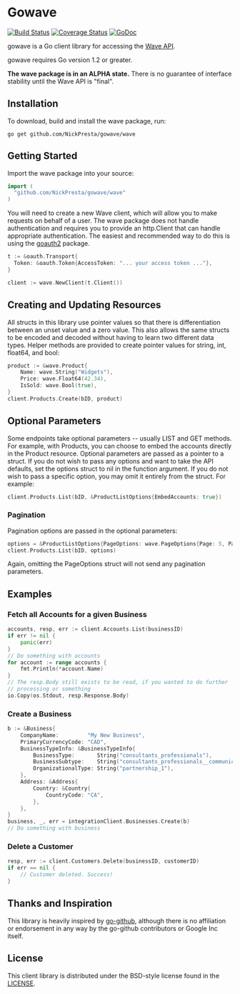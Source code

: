 # Gowave

[![Build Status](https://travis-ci.org/NickPresta/gowave.png?branch=master)](https://travis-ci.org/NickPresta/gowave)
[![Coverage Status](http://i.imgur.com/pK6knhY.gif)](https://drone.io/github.com/NickPresta/gowave/files/coverage.html)
[![GoDoc](https://godoc.org/github.com/NickPresta/gowave/wave?status.png)](https://godoc.org/github.com/NickPresta/gowave/wave)

gowave is a Go client library for accessing the [Wave API](https://developer.waveapps.com).

gowave requires Go version 1.2 or greater.

**The wave package is in an ALPHA state.** There is no guarantee of interface stability until the Wave API is "final".

## Installation

To download, build and install the wave package, run:

	go get github.com/NickPresta/gowave/wave


## Getting Started

Import the wave package into your source:

```go
import (
  "github.com/NickPresta/gowave/wave"
)
```

You will need to create a new Wave client, which will allow you to make requests
on behalf of a user. The wave package does not handle authentication and
requires you to provide an http.Client that can handle appropriate
authentication. The easiest and recommended way to do this is using the [goauth2](https://code.google.com/p/goauth2/) package.

```go
t := &oauth.Transport{
  Token: &oauth.Token{AccessToken: "... your access token ..."},
}

client := wave.NewClient(t.Client())
```

## Creating and Updating Resources

All structs in this library use pointer values so that there is differentiation
between an unset value and a zero value. This also allows the same structs to be
encoded and decoded without having to learn two different data types.  Helper
methods are provided to create pointer values for string, int, float64, and
bool:

```go
product := &wave.Product{
	Name: wave.String("Widgets"),
	Price: wave.Float64(42.34),
	IsSold: wave.Bool(true),
}
client.Products.Create(bID, product)
```

## Optional Parameters

Some endpoints take optional parameters -- usually LIST and GET methods. For
example, with Products, you can choose to embed the accounts directly in the
Product resource. Optional parameters are passed as a pointer to a struct. If
you do not wish to pass any options and want to take the API defaults, set the
options struct to nil in the function argument. If you do not wish to pass a
specific option, you may omit it entirely from the struct. For example:

```go
client.Products.List(bID, &ProductListOptions{EmbedAccounts: true})
```

### Pagination

Pagination options are passed in the optional parameters:

```go
options = &ProductListOptions{PageOptions: wave.PageOptions{Page: 5, PageSize: 10}}
client.Products.List(bID, options)
```

Again, omitting the PageOptions struct will not send any pagination parameters.

## Examples

### Fetch all Accounts for a given Business

```go
accounts, resp, err := client.Accounts.List(businessID)
if err != nil {
	panic(err)
}
// Do something with accounts
for account := range accounts {
	fmt.Println(*account.Name)
}
// The resp.Body still exists to be read, if you wanted to do further
// processing or something
io.Copy(os.Stdout, resp.Response.Body)
```

### Create a Business

```go
b := &Business{
	CompanyName:         "My New Business",
	PrimaryCurrencyCode: "CAD",
	BusinessTypeInfo: &BusinessTypeInfo{
		BusinessType:       String("consultants_professionals"),
		BusinessSubtype:    String("consultants_professionals__communications"),
		OrganizationalType: String("partnership_1"),
	},
	Address: &Address{
		Country: &Country{
			CountryCode: "CA",
		},
	},
}
business, _, err = integrationClient.Businesses.Create(b)
// Do something with business
```

### Delete a Customer

```go
resp, err := client.Customers.Delete(businessID, customerID)
if err == nil {
	// Customer deleted. Success!
}
```

## Thanks and Inspiration

This library is heavily inspired by [go-github](https://github.com/google/go-github), although there is no affiliation
or endorsement in any way by the go-github contributors or Google Inc itself.

## License

This client library is distributed under the BSD-style license found in the [LICENSE](./LICENSE).
